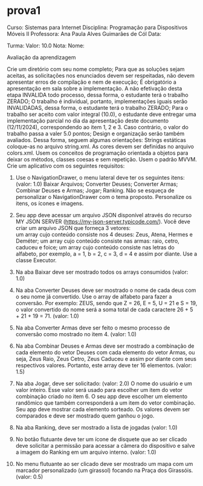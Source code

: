 # prova1

Curso: Sistemas para Internet
Disciplina: Programação para Dispositivos Móveis II
Professora: Ana Paula Alves Guimarães de Cól
Data:


Turma:
Valor: 10.0
Nota:
Nome:



Avaliação da aprendizagem 

Crie um diretório com seu nome completo;
Para que as soluções sejam aceitas, as solicitações nos enunciados devem ser respeitadas, não devem apresentar erros de compilação e nem de execução;
É obrigatório a apresentação em sala sobre a implementação. A não efetivação desta etapa INVALIDA todo processo, dessa forma, o estudante terá o trabalho ZERADO;
O trabalho é individual, portanto, implementações iguais serão INVALIDADAS, dessa forma, o estudante terá o trabalho ZERADO;
Para o trabalho ser aceito com valor integral (10.0), o estudante deve entregar uma implementação parcial no dia da apresentação deste documento (12/11/2024), correspondendo ao item 1, 2 e 3. Caso contrário, o valor do trabalho passa a valer 5.0 pontos;
Design e organização serão também avaliados. Dessa forma, seguem algumas orientações: 
Strings estáticas coloque-as no arquivo string.xml.
As cores devem ser definidas no arquivo colors.xml.
Usem os conceitos de programação orientada a objetos para deixar os métodos, classes coesas e sem repetição.
Usem o padrão MVVM.
Crie um aplicativo com os seguintes requisitos:
1. Use o NavigationDrawer, o menu lateral deve ter os seguintes itens: (valor: 1.0)
Baixar Arquivos;
Converter Deuses;
Converter Armas;
Combinar Deuses e Armas;
Jogar;
Ranking.
Não se esqueça de personalizar o NavigationDrawer com o tema proposto. Personalize os itens, os ícones e imagens. 
2. Seu app deve acessar um arquivo JSON disponível através do recurso MY JSON SERVER (https://my-json-server.typicode.com/). Você deve criar um arquivo JSON que forneça 3 vetores:  
um array cujo conteúdo consiste nos 4 deuses: Zeus, Atena, Hermes e Deméter;
um array cujo conteúdo consiste nas armas: raio, cetro, caduceu e foice;
um array cujo conteúdo consiste nas letras do alfabeto, por exemplo, a = 1, b = 2, c = 3, d = 4 e assim por diante.
 Use a classe Executor.
3. Na aba Baixar deve ser mostrado todos os arrays consumidos (valor: 1.0)
4. Na aba Converter Deuses deve ser mostrado o nome de cada deus com o seu nome já convertido. Use o array de alfabeto para fazer a conversão. Por exemplo: ZEUS, sendo que Z = 26, E = 5, U = 21 e S = 19, o valor convertido do nome será a soma total de cada caractere 26 + 5 + 21 + 19 = 71. (valor: 1.0)
5. Na aba Converter Armas deve ser feito o mesmo processo de conversão como mostrado no item 4. (valor: 1.0)
6. Na aba Combinar Deuses e Armas deve ser mostrado a combinação de cada elemento do vetor Deuses com cada elemento do vetor Armas, ou seja, Zeus Raio, Zeus Cetro, Zeus Caduceu e assim por diante com seus respectivos valores. Portanto, este array deve ter 16 elementos.  (valor: 1.5)
7. Na aba Jogar, deve ser solicitado: (valor: 2.0)
O nome do usuário e um valor inteiro. Esse valor será usado para escolher um item do vetor combinação criado no item 6. 
O seu app deve escolher um elemento randômico que também corresponderá a um item do vetor combinação. 
Seu app deve mostrar cada elemento sorteado.
Os valores devem ser comparados e deve ser mostrado quem ganhou o jogo.
8. Na aba Ranking, deve ser mostrado a lista de jogadas (valor: 1.0)
9.  No botão flutuante deve ter um ícone de disquete que ao ser clicado deve solicitar a permissão para acessar a câmera do dispositivo e salve a imagem do Ranking em um arquivo interno. (valor: 1.0)

10. No menu flutuante ao ser clicado deve ser mostrado um mapa com um marcador personalizado (um girassol) focando na Praça dos Girassóis. (valor: 0.5)

